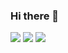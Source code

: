### Hi there 👋

<!--
**tagjune12/tagjune12** is a ✨ _special_ ✨ repository because its `README.md` (this file) appears on your GitHub profile.

Here are some ideas to get you started:

- 🔭 I’m currently working on ...
- 🌱 I’m currently learning ...
- 👯 I’m looking to collaborate on ...
- 🤔 I’m looking for help with ...
- 💬 Ask me about ...
- 📫 How to reach me: ...
- 😄 Pronouns: ...
- ⚡ Fun fact: ...
-->
<a href="#" target="_blank"><img src="https://img.shields.io/badge/HTML5-000000?style=flat&logo=html5"/></a>
<a href="#" target="_blank"><img src="https://img.shields.io/badge/CSS3-1572B6?style=flat&logo=css3"/></a>
<a href="#" target="_blank"><img src="https://img.shields.io/badge/JavaScript-000000?style=flat&logo=JavaScript"/></a>
